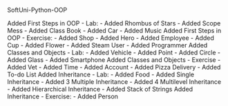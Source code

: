 SoftUni-Python-OOP

Added First Steps in OOP - Lab:
    - Added Rhombus of Stars
    - Added Scope Mess
    - Added Class Book
    - Added Car
    - Added Music
Added First Steps in OOP - Exercise:
    - Added Shop
    - Added Hero
    - Added Employee
    - Added Cup
    - Added Flower
    - Added Steam User
    - Added Programmer
Added Classes and Objects - Lab:
    - Added Vehicle
    - Added Point
    - Added Circle
    - Added Glass
    - Added Smartphone
Added Classes and Objects - Exercise
    - Added Vet
    - Added Time
    - Added Account
    - Added Pizza Delivery
    - Added To-do List
Added Inheritance - Lab:
    - Added Food
    - Added Single Inheritance
    - Added 3 Multiple Inheritance
    - Added 4 Multilevel Inheritance
    - Added Hierarchical Inheritance
    - Added Stack of Strings
Added Inheritance - Exercise:
    - Added Person
